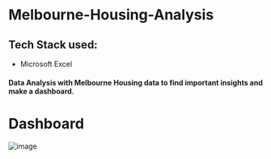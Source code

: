 # Melbourne-Housing-Analysis
## Tech Stack used:
- Microsoft Excel
#### Data Analysis with Melbourne Housing data to find important insights and make a dashboard.
# Dashboard
![image](https://github.com/Anmol2205DA/images/blob/main/Screenshot%20-melbourneproject.png)
